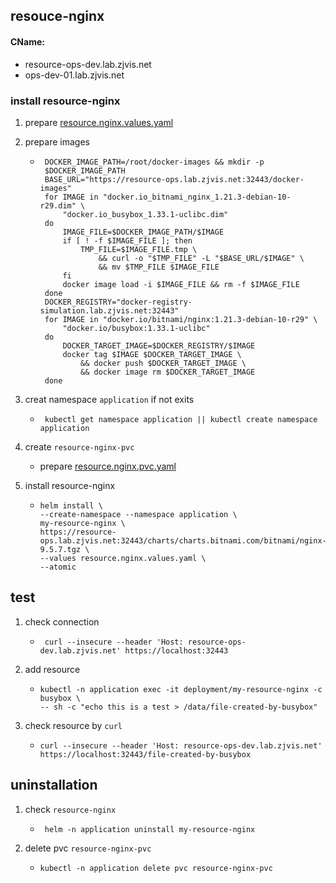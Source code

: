 ## resouce-nginx
 #### CName: 
 * resource-ops-dev.lab.zjvis.net 
 * ops-dev-01.lab.zjvis.net

### install resource-nginx
1. prepare [resource.nginx.values.yaml](resources/resource.nginx.values.yaml.md)
2. prepare images
   * ```shell
      DOCKER_IMAGE_PATH=/root/docker-images && mkdir -p
      $DOCKER_IMAGE_PATH
      BASE_URL="https://resource-ops.lab.zjvis.net:32443/docker-images"
      for IMAGE in "docker.io_bitnami_nginx_1.21.3-debian-10-r29.dim" \
          "docker.io_busybox_1.33.1-uclibc.dim"
      do
          IMAGE_FILE=$DOCKER_IMAGE_PATH/$IMAGE
          if [ ! -f $IMAGE_FILE ]; then
              TMP_FILE=$IMAGE_FILE.tmp \
                  && curl -o "$TMP_FILE" -L "$BASE_URL/$IMAGE" \
                  && mv $TMP_FILE $IMAGE_FILE
          fi
          docker image load -i $IMAGE_FILE && rm -f $IMAGE_FILE
      done
      DOCKER_REGISTRY="docker-registry-simulation.lab.zjvis.net:32443"
      for IMAGE in "docker.io/bitnami/nginx:1.21.3-debian-10-r29" \
          "docker.io/busybox:1.33.1-uclibc"
      do
          DOCKER_TARGET_IMAGE=$DOCKER_REGISTRY/$IMAGE
          docker tag $IMAGE $DOCKER_TARGET_IMAGE \
              && docker push $DOCKER_TARGET_IMAGE \
              && docker image rm $DOCKER_TARGET_IMAGE
      done   
      ```
4. creat namespace `application` if not exits 
   * ```shell
      kubectl get namespace application || kubectl create namespace application
     ```
5. create `resource-nginx-pvc`
   * prepare [resource.nginx.pvc.yaml](resources/resource.nginx.pvc.yaml.md)
   
6. install resource-nginx
   * ```shell
     helm install \
     --create-namespace --namespace application \
     my-resource-nginx \
     https://resource-ops.lab.zjvis.net:32443/charts/charts.bitnami.com/bitnami/nginx-9.5.7.tgz \
     --values resource.nginx.values.yaml \
     --atomic
     ```

## test
1. check connection
   * ```shell
      curl --insecure --header 'Host: resource-ops-dev.lab.zjvis.net' https://localhost:32443
     ```
2. add resource
   * ```shell
     kubectl -n application exec -it deployment/my-resource-nginx -c busybox \
     -- sh -c "echo this is a test > /data/file-created-by-busybox"
     ``` 
3. check resource by `curl`
   * ```shell
     curl --insecure --header 'Host: resource-ops-dev.lab.zjvis.net' https://localhost:32443/file-created-by-busybox
     ```

## uninstallation
1. check `resource-nginx`
   * ```shell
      helm -n application uninstall my-resource-nginx
     ```
2. delete pvc `resource-nginx-pvc`
   * ```shell
     kubectl -n application delete pvc resource-nginx-pvc
     ``` 
